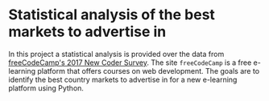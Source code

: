 # Statistical analysis of the best markets to advertise in

In this project a statistical analysis is provided over the data from [freeCodeCamp's 2017 New Coder Survey](https://www.freecodecamp.org/news/we-asked-20-000-people-who-they-are-and-how-theyre-learning-to-code-fff5d668969/). The site `freeCodeCamp` is a free e-learning platform that offers courses on web development. The goals are to identify the best country markets to advertise in for a new e-learning platform using Python.
